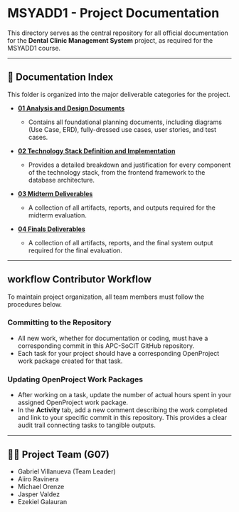 # MSYADD1 - Project Documentation

This directory serves as the central repository for all official documentation for the **Dental Clinic Management System** project, as required for the MSYADD1 course.

---

## 📂 Documentation Index

This folder is organized into the major deliverable categories for the project.

- **[01 Analysis and Design Documents](./01%20Analysis%20and%20design%20documents/)**
  - Contains all foundational planning documents, including diagrams (Use Case, ERD), fully-dressed use cases, user stories, and test cases.

- **[02 Technology Stack Definition and Implementation](./02%20Technology%20Stack%20Definition%20and%20Implementation/)**
  - Provides a detailed breakdown and justification for every component of the technology stack, from the frontend framework to the database architecture.

- **[03 Midterm Deliverables](./03%20Midterm%20Deliverables/)**
  - A collection of all artifacts, reports, and outputs required for the midterm evaluation.

- **[04 Finals Deliverables](./04%20Finals%20Deliverables/)**
  - A collection of all artifacts, reports, and the final system output required for the final evaluation.

---

##  workflow Contributor Workflow

To maintain project organization, all team members must follow the procedures below.

### Committing to the Repository
- All new work, whether for documentation or coding, must have a corresponding commit in this APC-SoCIT GitHub repository.
- Each task for your project should have a corresponding OpenProject work package created for that task.

### Updating OpenProject Work Packages
- After working on a task, update the number of actual hours spent in your assigned OpenProject work package.
- In the **Activity** tab, add a new comment describing the work completed and link to your specific commit in this repository. This provides a clear audit trail connecting tasks to tangible outputs.


---

## 👨‍💻 Project Team (G07)

- Gabriel Villanueva (Team Leader)
- Aiiro Ravinera
- Michael Orenze
- Jasper Valdez
- Ezekiel Galauran